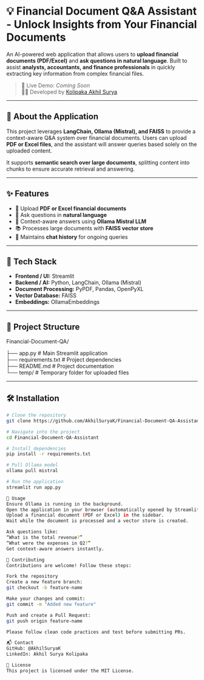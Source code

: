 # 💡 Financial Document Q&A Assistant - Unlock Insights from Your Financial Documents

An AI-powered web application that allows users to **upload financial documents (PDF/Excel)** and **ask questions in natural language**. Built to assist **analysts, accountants, and finance professionals** in quickly extracting key information from complex financial files.

> 🔗 Live Demo: _Coming Soon_  
> 👨‍💻 Developed by [Kolipaka Akhil Surya](https://www.linkedin.com/in/akhilsurya/)

---

## 🧠 About the Application

This project leverages **LangChain, Ollama (Mistral), and FAISS** to provide a context-aware Q&A system over financial documents. Users can upload **PDF or Excel files**, and the assistant will answer queries based solely on the uploaded content.  

It supports **semantic search over large documents**, splitting content into chunks to ensure accurate retrieval and answering.

---

## ✨ Features

- 📌 Upload **PDF or Excel financial documents**  
- 💬 Ask questions in **natural language**  
- 🧠 Context-aware answers using **Ollama Mistral LLM**  
- 📚 Processes large documents with **FAISS vector store**  
- 🔄 Maintains **chat history** for ongoing queries  

---

## 🔧 Tech Stack

- **Frontend / UI:** Streamlit  
- **Backend / AI:** Python, LangChain, Ollama (Mistral)  
- **Document Processing:** PyPDF, Pandas, OpenPyXL  
- **Vector Database:** FAISS  
- **Embeddings:** OllamaEmbeddings  

---

## 📁 Project Structure

Financial-Document-QA/

├── app.py # Main Streamlit application  
├── requirements.txt # Project dependencies  
├── README.md # Project documentation  
└── temp/ # Temporary folder for uploaded files  

---

## 🛠️ Installation

```bash
# Clone the repository
git clone https://github.com/AkhilSuryaK/Financial-Document-QA-Assistant.git

# Navigate into the project
cd Financial-Document-QA-Assistant

# Install dependencies
pip install -r requirements.txt

# Pull Ollama model
ollama pull mistral

# Run the application
streamlit run app.py

🚀 Usage
Ensure Ollama is running in the background.
Open the application in your browser (automatically opened by Streamlit).
Upload a financial document (PDF or Excel) in the sidebar.
Wait while the document is processed and a vector store is created.

Ask questions like:
“What is the total revenue?”
“What were the expenses in Q2?”
Get context-aware answers instantly.

🤝 Contributing
Contributions are welcome! Follow these steps:

Fork the repository
Create a new feature branch:
git checkout -b feature-name

Make your changes and commit:
git commit -m "Added new feature"

Push and create a Pull Request:
git push origin feature-name

Please follow clean code practices and test before submitting PRs.

📬 Contact
GitHub: @AkhilSuryaK
LinkedIn: Akhil Surya Kolipaka

📃 License
This project is licensed under the MIT License.
